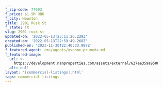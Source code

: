 ```yaml
---
f_zip-code: 77003
f_price: $1.5M OBO
f_city: Houston
title: 2901 Rusk St
f_state: TX
slug: 2901-rusk-st
updated-on: '2022-05-13T23:11:26.229Z'
created-on: '2022-05-13T22:59:49.268Z'
published-on: '2023-11-30T22:40:33.987Z'
f_featured-agent: cms/agents/yvonne-pruneda.md
f_featured-image:
  url: >-
    https://development.nanproperties.com/assets/external/627ee359a950843e8b9b4c45_screen20shot202022-05-1320at204.01.40%20PM.png
  alt: null
layout: '[commercial-listings].html'
tags: commercial-listings
---
```



